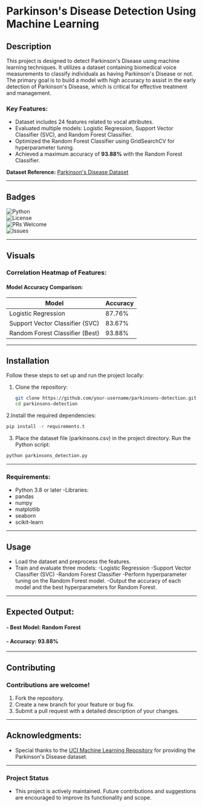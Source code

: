# Parkinson's Disease Detection Using Machine Learning  

## Description  
This project is designed to detect Parkinson's Disease using machine learning techniques. It utilizes a dataset containing biomedical voice measurements to classify individuals as having Parkinson's Disease or not. The primary goal is to build a model with high accuracy to assist in the early detection of Parkinson's Disease, which is critical for effective treatment and management.  

### Key Features:  
- Dataset includes 24 features related to vocal attributes.  
- Evaluated multiple models: Logistic Regression, Support Vector Classifier (SVC), and Random Forest Classifier.  
- Optimized the Random Forest Classifier using GridSearchCV for hyperparameter tuning.  
- Achieved a maximum accuracy of **93.88%** with the Random Forest Classifier.  

**Dataset Reference:** [Parkinson's Disease Dataset](https://archive.ics.uci.edu/ml/datasets/parkinsons)  

---

## Badges  
![Python](https://img.shields.io/badge/python-v3.8%2B-blue)  
![License](https://img.shields.io/badge/license-MIT-green)  
![PRs Welcome](https://img.shields.io/badge/PRs-welcome-brightgreen)  
![Issues](https://img.shields.io/github/issues/your-username/parkinsons-detection)  

---

## Visuals  
### Correlation Heatmap of Features:  
#### Model Accuracy Comparison:  
| Model                           | Accuracy|  
|---------------------------------|---------|  
| Logistic Regression             | 87.76%  |  
| Support Vector Classifier (SVC) | 83.67%  |  
| Random Forest Classifier (Best) | 93.88%  |  

---

## Installation  
Follow these steps to set up and run the project locally:  

1. Clone the repository:  
   ```bash  
   git clone https://github.com/your-username/parkinsons-detection.git  
   cd parkinsons-detection
   ``` 
2.Install the required dependencies:
 ```bash 
pip install -r requirements.t
 ```
3. Place the dataset file (parkinsons.csv) in the project directory.
Run the Python script:
```bash 
python parkinsons_detection.py
```
---

### Requirements:
- Python 3.8 or later
-Libraries:
- pandas
- numpy
- matplotlib
- seaborn
- scikit-learn

---

## Usage
- Load the dataset and preprocess the features.
- Train and evaluate three models:
     -Logistic Regression
     -Support Vector Classifier (SVC)
     -Random Forest Classifier
     -Perform hyperparameter tuning on the Random Forest model.
     -Output the accuracy of each model and the best hyperparameters for Random Forest.

---

## Expected Output:
 #### - Best Model: Random Forest
 #### - Accuracy: 93.88%

---

## Contributing
### Contributions are welcome!

   1. Fork the repository.
   2. Create a new branch for your feature or bug fix.
   3. Submit a pull request with a detailed description of your changes.

---

## Acknowledgments:
 - Special thanks to the [UCI Machine Learning Repository](https://archive.ics.uci.edu/) for providing the Parkinson's Disease dataset.

---
### Project Status
- This project is actively maintained. Future contributions and suggestions are encouraged to improve its functionality and scope.
